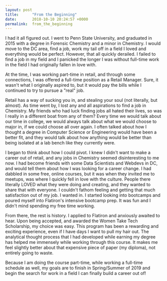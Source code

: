 ```yaml
---
layout: post
title:      "From the Beginning"
date:       2018-10-10 20:24:57 +0000
permalink:  from_the_beginning
---
```



I had it all figured out. I went to Penn State University, and graduated in 2015 with a degree in Forensic Chemistry and a minor in Chemistry. I would move to the DC area, find a job, work my tail off in a field I loved and everything would be perfect. However, that all quickly derailed. I failed to find a job in my field and I panicked the longer I was without full-time work in the field I had originally fallen in love with. 

At the time, I was working part-time in retail, and through some connections, I was offered a full-time position as a Retail Manager. Sure, it wasn't what I originally aspired to, but it would pay the bills while I continued to try to pursue a "real" job. 

Retail has a way of sucking you in, and stealing your soul (not literally, but almost). As time went by, I lost any and all aspirations to find a job in Chemistry. My friends who had luck finding jobs all hated their lives, so was I really in a different boat from any of them? Every time we would talk about our time in college, we would always talk about what we would choose to major in, if we could choose all over again. I often talked about how I thought a degree in Computer Science or Engineering would have been a better fit, and they would talk about how anything would be better than being isolated at a lab bench like they currently were. 

I began to think about how I could pivot. I knew I didn't want to make a career out of retail, and any jobs in Chemistry seemed disinteresting to me now. I had become friends with some Data Scientists and Webdevs in DC, and would tell them about how I was looking for a career change. I had dabbled in some free, online courses, but it was when they invited me to meetups, was where I quickly fell in love with the culture. People there literally LOVED what they were doing and creating, and they wanted to share that with everyone. I couldn't fathom feeling and getting that much satisfaction out of my job. I wanted in. I started looking into bootcamps and poured myself into Flatiron's intensive bootcamp prep. It was fun and I didn't mind spending my free time working. 

From there, the rest is history. I applied to Flatiron and anxiously awaited to hear. Upon being accepted, and awarded the Women Take Tech Scholarship, my choice was easy. This program has been a rewarding and exciting experience, even if I have days I want to pull my hair out. The analytical thought process that I had developed while earning my degree has helped me immensely while working through this course. It makes me feel slightly better about that expensive piece of paper (my diploma), not entirely going to waste.

Because I am doing the course part-time, while working a full-time schedule as well, my goals are to finish in Spring/Summer of 2019 and begin the search for work in a field I can finally build a career out of! 
